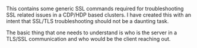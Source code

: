 This contains some generic SSL commands required for troubleshooting SSL related issues in a CDP/HDP based clusters. I have created this with an intent that SSL/TLS troubleshooting should not be a daunting task. 

The basic thing that one needs to understand is who is the server in a TLS/SSL communication and who would be the client reaching out.
